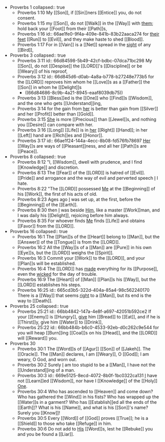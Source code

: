 - Proverbs 1
  collapsed:: true
	- Proverbs 1:10
	  My [[Son]], if [[Sin]]ners [[Entice]] you,
	  do not consent.
	- Proverbs 1:15
	  my [[Son]], do not [[Walk]] in the [[Way]] with [them]([[Sin]]);
	  hold back your [[Foot]] from their [[Path]]s,
	- Proverbs 1:16
	  id:: 66ae1fe0-9f4a-409e-841b-83b22aaca274
	  for [their]([[Sin]]) [feet]([[Sin]]) [[Run]] to [[Evil]], 
	  and they make haste to shed [[Blood]].
	- Proverbs 1:17
	  For in [[Vain]] is a [[Net]] spread
	  in the [sight]([[See]]) of any [[Bird]],
- Proverbs 3
  collapsed:: true
	- Proverbs 3:11
	  id:: 66d84598-5b49-42cf-bdbc-07dca71bc298
	  My [[Son]], do not [[Despise]] the [[LORD]]'s [[Discipline]] 
	  or be [[Weary]] of his reproof,
	- Proverbs 3:12
	  id:: 66d845d6-d0ab-4a8a-b778-b27248e773b5
	  for the [[LORD]] reproves him whom he [[Love]]s as a [[Father]] the [[Son]] in whom he [[Delight]]s
		- ((66d84686-8c9b-4a21-8945-eaaf8039db75))
	- Proverbs 3:13
	  [[Bless]]ed is the [[One]] who [[Find]]s [[Wisdom]],
	  and the one who gets [[Understand]]ing,
	- Proverbs 3:14
	  for the gain from [her]([[Wisdom]]) is better than gain from [[Silver]] 
	  and her [[Profit]] better than [[Gold]].
	- Proverbs 3:15
	  [She]([[Wisdom]]) is more [[Precious]] than [[Jewel]]s, 
	  and nothing you [[Desire]] can compare with her.
	- Proverbs 3:16
	  [[Long]] [[Life]] is in [her]([[Wisdom]]) [[Right]] [[Hand]];
	  in her [[Left]] hand are [[Rich]]es and [[Honor]].
	- Proverbs 3:17
	  id:: 66ae1f24-144a-4ecc-8b08-fd576fb78697
	  [Her]([[Wisdom]]) [[Way]]s are ways of [[Pleasant]]ness,
	  and all her [[Path]]s are [[Peace]].
- Proverbs 8
  collapsed:: true
	- Proverbs 8:12
	  "I, [[Wisdom]], dwell with prudence, and I find [[Knowledge]] and discretion.
	- Proverbs 8:13
	  The [[Fear]] of the [[LORD]] is hatred of [[Evil]]. [[Pride]] and arrogance and the way of evil and perverted speech [I]([[Wisdom]]) I hate.
	- Proverbs 8:22
	  "The [[LORD]] possessed [Me]([[Wisdom]]) at the [[Beginning]] of his [[Work]], the first of his acts of old.
	- Proverbs 8:23
	  Ages ago [I]([[Wisdom]]) was set up, at the first, before the [[Beginning]] of the [[Earth]].
	- Proverbs 8:30
	  then [I]([[Wisdom]]) was beside [Him]([[God]]), like a master [[Work]]man, and I was daily his [[Delight]], rejoicing before him always.
	- Proverbs 8:35
	  For whoever finds [Me]([[Wisdom]]) finds [[Life]] and obtains [[Favor]] from the [[LORD]].
- Proverbs 16
  collapsed:: true
	- Proverbs 16:1
	  The [[Plan]]s of the [[Heart]] belong to [[Man]], but the [[Answer]] of the [[Tongue]] is from the [[LORD]].
	- Proverbs 16:2 
	  All the [[Way]]s of a [[Man]] are [[Pure]] in his own [[Eye]]s, but the [[LORD]] weighs the [[Spirit]].
	- Proverbs 16:3
	  Commit your [[Work]] to the [[LORD]], and your [[Plan]]s will be established.
	- Proverbs 16:4
	  The [[LORD]] has [made]([[Create]]) everything for its [[Purpose]], even the [wicked]([[Evil]]) for the day of trouble.
	- Proverbs 16:9
	  The [[Heart]] of [[Man]] [[Plan]]s his [[Way]], but the [[LORD]] establishes his steps.
	- Proverbs 16:25
	  id:: 665cd3b5-322d-404a-85a4-98c562240170
	  There is a [[Way]] that seems [right]([[Good]]) to a [[Man]], but its end is the way to [[Death]].
- Proverbs 25
  collapsed:: true
	- Proverbs 25:21
	  id:: 66bb4842-147a-4e8f-a697-42051b592ce2
	  If your [[Enemy]] is [[Hungry]], [give]([[Gift]]) him [[Bread]] to [[Eat]],
	  and if he is [[Thirst]]y, give him [[Water]] to [[Drink]],
	- Proverbs 25:22
	  id:: 66bb484b-b6c0-4533-92eb-d0c262c9e544
	  for you will heap [[Burn]]ing [[Coal]]s on his [[Head]],
	  and the [[LORD]] will [[Reward]] you.
- Proverbs 30
	- Proverbs 30:1
	  The [[Word]]s of [[Agur]] [[Son]] of [[Jakeh]]. The [[Oracle]].
	  The [[Man]] declares, I am [[Weary]], O [[God]];
	  I am weary, O God, and worn out.
	- Proverbs 30:2
	  Surely [I]([[Agur]]) am too stupid to be a [[Man]],
	  I have not the [[Understand]]ing of a man.
	- Proverbs 30:3
	  id:: 669e5125-8ecd-4072-8b0f-1bc0322ca131
	  [I]([[Agur]]) have not [[Learn]]ed [[Wisdom]],
	  nor have I [[Knowledge]] of the [[Holy]] [One]([[God]]).
	- Proverbs 30:4
	  Who has ascended to [[Heaven]] and come down?
	  Who has gathered the [[Wind]] in his fists?
	  Who has wrapped up the [[Water]]s in a garment?
	  Who has [[Establish]]ed all the ends of the [[Earth]]?
	  What is his [[Name]], and what is his [[Son]]'s name?
	  Surely you [[Know]]!
	- Proverbs 30:5
	  Every [[Word]] of [[God]] proves [[True]];
	  he is a [[Shield]] to those who take [[Refuge]] in him.
	- Proverbs 30:6
	  Do not add to [His]([[God]]) [[Word]]s,
	  lest he [[Rebuke]] you and you be found a [[Liar]].